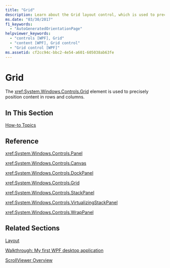 ```yaml
---
title: "Grid"
description: Learn about the Grid layout control, which is used to precisely position content in rows and columns via a curated list of helpful links.
ms.date: "03/30/2017"
f1_keywords: 
  - "AutoGeneratedOrientationPage"
helpviewer_keywords: 
  - "controls [WPF], Grid"
  - "content [WPF], Grid control"
  - "Grid control [WPF]"
ms.assetid: cf2cc94c-bbc2-4e54-a601-605038ab63fe
---
```

# Grid
The <xref:System.Windows.Controls.Grid> element is used to precisely position content in rows and columns.  
  
## In This Section  
 [How-to Topics](grid-how-to-topics.md)  
  
## Reference  
 <xref:System.Windows.Controls.Panel>  
  
 <xref:System.Windows.Controls.Canvas>  
  
 <xref:System.Windows.Controls.DockPanel>  
  
 <xref:System.Windows.Controls.Grid>  
  
 <xref:System.Windows.Controls.StackPanel>  
  
 <xref:System.Windows.Controls.VirtualizingStackPanel>  
  
 <xref:System.Windows.Controls.WrapPanel>  
  
## Related Sections  
 [Layout](../advanced/layout.md)  
  
 [Walkthrough: My first WPF desktop application](../getting-started/walkthrough-my-first-wpf-desktop-application.md)  
  
 [ScrollViewer Overview](scrollviewer-overview.md)

